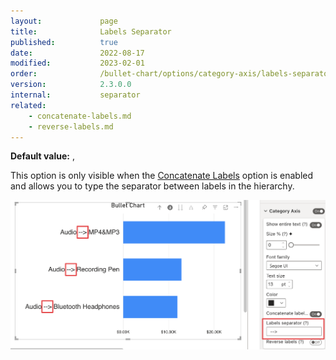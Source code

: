```yaml
---
layout:             page
title:              Labels Separator
published:          true
date:               2022-08-17
modified:   	    2023-02-01
order:              /bullet-chart/options/category-axis/labels-separator
version:            2.3.0.0
internal:           separator
related:
    - concatenate-labels.md
    - reverse-labels.md
---
```


**Default value:** , 

This option is only visible when the [Concatenate Labels](concatenate-labels.md) option is enabled and allows you to type the separator between labels in the hierarchy.  

<img src="images/category-axis-labels-separator.png" width="700">